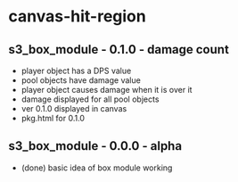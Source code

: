 # canvas-hit-region

## s3_box_module - 0.1.0 - damage count
* player object has a DPS value
* pool objects have damage value
* player object causes damage when it is over it
* damage displayed for all pool objects
* ver 0.1.0 displayed in canvas
* pkg.html for 0.1.0

## s3_box_module - 0.0.0 - alpha
* (done) basic idea of box module working